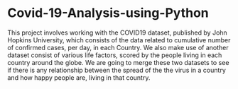 # Covid-19-Analysis-using-Python
This project involves working with the COVID19 dataset, published by John Hopkins University, which consists of the data related to cumulative number of confirmed cases, per day, in each Country. We also make use of another dataset consist of various life factors, scored by the people living in each country around the globe. We are going to merge these two datasets to see if there is any relationship between the spread of the the virus in a country and how happy people are, living in that country.

